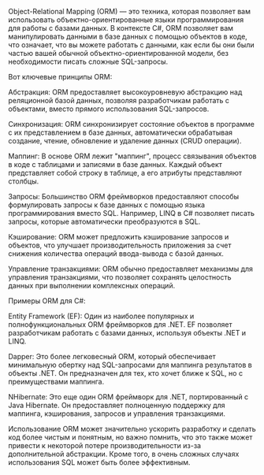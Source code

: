 ﻿Object-Relational Mapping (ORM) — это техника, которая позволяет вам использовать объектно-ориентированные языки
программирования для работы с базами данных. В контексте C#, ORM позволяет вам манипулировать данными в базе данных с
помощью объектов в коде, что означает, что вы можете работать с данными, как если бы они были частью вашей обычной
объектно-ориентированной модели, без необходимости писать сложные SQL-запросы.

Вот ключевые принципы ORM:

Абстракция: ORM предоставляет высокоуровневую абстракцию над реляционной базой данных, позволяя разработчикам работать с
объектами, вместо прямого использования SQL-запросов.

Синхронизация: ORM синхронизирует состояние объектов в программе с их представлением в базе данных, автоматически
обрабатывая создание, чтение, обновление и удаление данных (CRUD операции).

Маппинг: В основе ORM лежит "маппинг", процесс связывания объектов в коде с таблицами и записями в базе данных. Каждый
объект представляет собой строку в таблице, а его атрибуты представляют столбцы.

Запросы: Большинство ORM фреймворков предоставляют способы формулировать запросы к базе данных с помощью языка
программирования вместо SQL. Например, LINQ в C# позволяет писать запросы, которые автоматически преобразуются в SQL.

Кэширование: ORM может предложить кэширование запросов и объектов, что улучшает производительность приложения за счет
снижения количества операций ввода-вывода с базой данных.

Управление транзакциями: ORM обычно предоставляет механизмы для управления транзакциями, что позволяет сохранять
целостность данных при выполнении комплексных операций.

Примеры ORM для C#:

Entity Framework (EF): Один из наиболее популярных и полнофункциональных ORM фреймворков для .NET. EF позволяет
разработчикам работать с базами данных, используя объекты .NET и LINQ.

Dapper: Это более легковесный ORM, который обеспечивает минимальную обертку над SQL-запросами для маппинга результатов в
объекты .NET. Он предназначен для тех, кто хочет ближе к SQL, но с преимуществами маппинга.

NHibernate: Это еще один ORM фреймворк для .NET, портированный с Java Hibernate. Он предоставляет полноценную поддержку
для маппинга, кэширования, запросов и управления транзакциями.

Использование ORM может значительно ускорить разработку и сделать код более чистым и понятным, но важно помнить, что это
также может привести к некоторой потере производительности из-за дополнительной абстракции. Кроме того, в очень сложных
случаях использования SQL может быть более эффективным.
